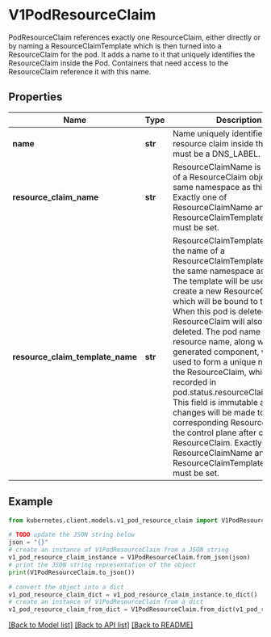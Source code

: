 # V1PodResourceClaim

PodResourceClaim references exactly one ResourceClaim, either directly or by naming a ResourceClaimTemplate which is then turned into a ResourceClaim for the pod.  It adds a name to it that uniquely identifies the ResourceClaim inside the Pod. Containers that need access to the ResourceClaim reference it with this name.

## Properties

Name | Type | Description | Notes
------------ | ------------- | ------------- | -------------
**name** | **str** | Name uniquely identifies this resource claim inside the pod. This must be a DNS_LABEL. | 
**resource_claim_name** | **str** | ResourceClaimName is the name of a ResourceClaim object in the same namespace as this pod.  Exactly one of ResourceClaimName and ResourceClaimTemplateName must be set. | [optional] 
**resource_claim_template_name** | **str** | ResourceClaimTemplateName is the name of a ResourceClaimTemplate object in the same namespace as this pod.  The template will be used to create a new ResourceClaim, which will be bound to this pod. When this pod is deleted, the ResourceClaim will also be deleted. The pod name and resource name, along with a generated component, will be used to form a unique name for the ResourceClaim, which will be recorded in pod.status.resourceClaimStatuses.  This field is immutable and no changes will be made to the corresponding ResourceClaim by the control plane after creating the ResourceClaim.  Exactly one of ResourceClaimName and ResourceClaimTemplateName must be set. | [optional] 

## Example

```python
from kubernetes.client.models.v1_pod_resource_claim import V1PodResourceClaim

# TODO update the JSON string below
json = "{}"
# create an instance of V1PodResourceClaim from a JSON string
v1_pod_resource_claim_instance = V1PodResourceClaim.from_json(json)
# print the JSON string representation of the object
print(V1PodResourceClaim.to_json())

# convert the object into a dict
v1_pod_resource_claim_dict = v1_pod_resource_claim_instance.to_dict()
# create an instance of V1PodResourceClaim from a dict
v1_pod_resource_claim_from_dict = V1PodResourceClaim.from_dict(v1_pod_resource_claim_dict)
```
[[Back to Model list]](../README.md#documentation-for-models) [[Back to API list]](../README.md#documentation-for-api-endpoints) [[Back to README]](../README.md)


